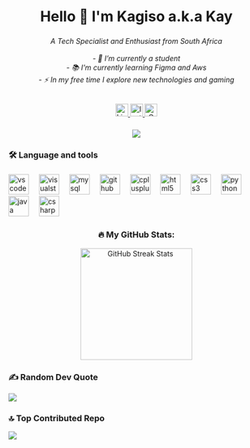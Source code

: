 <h1 align="center">Hello 👋 I'm Kagiso a.k.a Kay</h1>

###

<h6 align="center">A Tech Specialist and Enthusiast from South Africa<br><br>- 🔭 I’m currently a student<br>- 📚 I'm currently learning Figma and Aws<br>- ⚡ In my free time I explore new technologies and gaming</h6>

###

<!-- Social Badges -->
<div align="center">
  <a href="https://www.linkedin.com/in/kagiso-tswai-9b1822309/" target="_blank">
    <img src="https://img.shields.io/static/v1?message=LinkedIn&logo=linkedin&label=&color=0077B5&logoColor=white&labelColor=&style=for-the-badge" height="25" alt="LinkedIn Badge" />
  </a>
  <a href="https://www.instagram.com/darrk.otaku?igsh=dTR2YXB5bzc1ajgy" target="_blank">
    <img src="https://img.shields.io/static/v1?message=Instagram&logo=instagram&label=&color=E4405F&logoColor=white&labelColor=&style=for-the-badge" height="25" alt="Instagram Badge" />
  </a>
  <a href="mailto:kagisopatrice@gmail.com" target="_blank">
    <img src="https://img.shields.io/static/v1?message=Gmail&logo=gmail&label=&color=D14836&logoColor=white&labelColor=&style=for-the-badge" height="25" alt="Gmail Badge" />
  </a>
</div>

###

<div align="center">
  <img src="https://visitor-badge.laobi.icu/badge?page_id=KayG11.KayG11&"  />
</div>

###

<h3 align="left">🛠 Language and tools</h3>

###

<div align="left">
  <img src="https://cdn.jsdelivr.net/gh/devicons/devicon/icons/vscode/vscode-original.svg" height="40" alt="vscode logo"  />
  <img width="12" />
  <img src="https://cdn.jsdelivr.net/gh/devicons/devicon/icons/visualstudio/visualstudio-plain.svg" height="40" alt="visualstudio logo"  />
  <img width="12" />
  <img src="https://cdn.jsdelivr.net/gh/devicons/devicon/icons/mysql/mysql-original.svg" height="40" alt="mysql logo"  />
  <img width="12" />
  <img src="https://cdn.jsdelivr.net/gh/devicons/devicon/icons/github/github-original.svg" height="40" alt="github logo"  />
  <img width="12" />
  <img src="https://cdn.jsdelivr.net/gh/devicons/devicon/icons/cplusplus/cplusplus-original.svg" height="40" alt="cplusplus logo"  />
  <img width="12" />
  <img src="https://cdn.jsdelivr.net/gh/devicons/devicon/icons/html5/html5-original.svg" height="40" alt="html5 logo"  />
  <img width="12" />
  <img src="https://cdn.jsdelivr.net/gh/devicons/devicon/icons/css3/css3-original.svg" height="40" alt="css3 logo"  />
  <img width="12" />
  <img src="https://cdn.simpleicons.org/python/3776AB" height="40" alt="python logo"  />
  <img width="12" />
  <img src="https://cdn.jsdelivr.net/gh/devicons/devicon/icons/java/java-original.svg" height="40" alt="java logo"  />
  <img width="12" />
  <img src="https://cdn.jsdelivr.net/gh/devicons/devicon/icons/csharp/csharp-original.svg" height="40" alt="csharp logo"  />
</div>

###

<!-- GitHub Stats -->
<h3 align="center">🔥 My GitHub Stats:</h3>

<p align="center">
  <img src="https://github-readme-streak-stats.herokuapp.com/?user=KayG11&theme=dark&hide_border=false" height="220" alt="GitHub Streak Stats" />
</p>

###

### ✍️ Random Dev Quote
![](https://quotes-github-readme.vercel.app/api?type=horizontal&theme=radical)

### 🔝 Top Contributed Repo
![](https://github-contributor-stats.vercel.app/api?username=KayG11&limit=5&theme=dark&combine_all_yearly_contributions=true)

###
